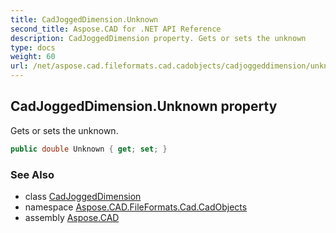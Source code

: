 ```yaml
---
title: CadJoggedDimension.Unknown
second_title: Aspose.CAD for .NET API Reference
description: CadJoggedDimension property. Gets or sets the unknown
type: docs
weight: 60
url: /net/aspose.cad.fileformats.cad.cadobjects/cadjoggeddimension/unknown/
---
```

## CadJoggedDimension.Unknown property

Gets or sets the unknown.

```csharp
public double Unknown { get; set; }
```

### See Also

* class [CadJoggedDimension](../)
* namespace [Aspose.CAD.FileFormats.Cad.CadObjects](../../cadjoggeddimension/)
* assembly [Aspose.CAD](../../../)


